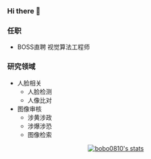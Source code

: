 ### Hi there 👋

### 任职
- BOSS直聘 视觉算法工程师

### 研究领域

- 人脸相关
  - 人脸检测
  - 人像比对
- 图像审核
  - 涉黄涉政
  - 涉爆涉恐
  - 图像检索

<p align="center">
  <a href="https://github.com/bobo0810" class="rich-diff-level-one">
    <img src="https://github-readme-stats.vercel.app/api?username=bobo0810&show_icons=true" alt="bobo0810's stats" >
    <!-- &hide=issues
    <img src="https://github-readme-stats.vercel.app/api?username=bobo0810&hide=issues&title_color=333&text_color=777" alt="bobo0810's Status" >
    -->
  </a>
</p>

 


